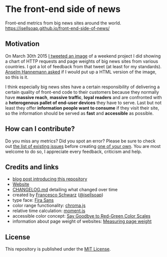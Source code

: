 # The front-end side of news

Front-end metrics from big news sites around the world. https://isellsoap.github.io/front-end-side-of-news/

## Motivation

On March 30th 2015 [I tweeted an image](https://twitter.com/isellsoap/status/582456573139804160) of a weekend project I did showing a chart of HTTP requests and page weights of big news sites from various countries. I got a lot of feedback from that tweet (at least for my standards). [Anselm Hannemann asked](https://twitter.com/helloanselm/status/582457282111356928) if I would put up a HTML version of the image, so this is it.

I think especially big news sites have a certain responsibility of delivering a certain quality of front-end code to their customers because they normally have **massive reach**, **massive traffic**, **loyal readers** and are confronted with a **heterogenous pallet of end-user devices** they have to serve. Last but not least they offer **information people want to consume** if they visit their site, so the information should be served as **fast** and **accessible** as possible.

## How can I contribute?

Do you miss any metrics? Did you spot an error? Please be sure to check out [the list of existing issues](https://github.com/isellsoap/front-end-side-of-news/issues) before creating [one of your own](https://github.com/isellsoap/front-end-side-of-news/issues/new). You are most welcome to do so, I appreciate every feedback, criticism and help.

## Credits and links

* [blog post introducing this repository](https://francescoschwarz.de/en/blog/the-front-end-side-of-news/)
* [Website](https://isellsoap.github.io/front-end-side-of-news/)
* [CHANGELOG.md](https://github.com/isellsoap/front-end-side-of-news/blob/gh-pages/CHANGELOG.md) detailing what changed over time
* created by [Francesco Schwarz](https://francescoschwarz.de/en/) ([@isellsoap](https://twitter.com/isellsoap))
* type face: [Fira Sans](https://www.google.com/fonts/specimen/Fira+Sans)
* color range functionality: [chroma.js](https://github.com/gka/chroma.js/)
* relative time calculation: [moment.js](https://github.com/moment/moment/)
* accessible color concept: [Say Goodbye to Red-Green Color Scales](http://vis4.net/blog/posts/goodbye-redgreen-scales/)
* information about page weight of websites: [Measuring page weight](https://mobiforge.com/design-development/measuring-page-weight)

## License

This repository is published under the [MIT License](https://opensource.org/licenses/mit-license).
